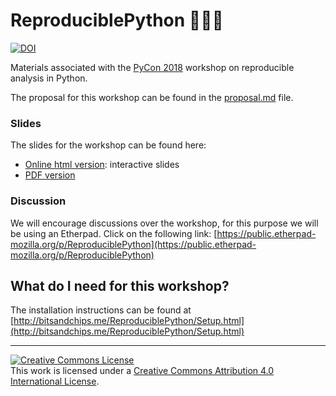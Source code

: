 # ReproduciblePython  🐍🐱‍👤

[![DOI](https://zenodo.org/badge/130230667.svg)](https://zenodo.org/badge/latestdoi/130230667)

Materials associated with the [PyCon 2018](https://us.pycon.org/2018/about/) workshop on reproducible analysis in Python.

The proposal for this workshop can be found in the [proposal.md](./proposal.md) file.

### Slides
The slides for the workshop can be found here:
- [Online html version](http://bitsandchips.me/Talks/PyCon.html): interactive slides
- [PDF version](http://doi.org/cn9t)

### Discussion

We will encourage discussions over the workshop, for this purpose we will be using an Etherpad. Click on the following link:  [https://public.etherpad-mozilla.org/p/ReproduciblePython](https://public.etherpad-mozilla.org/p/ReproduciblePython)

## What do I need for this workshop?
The installation instructions can be found at [http://bitsandchips.me/ReproduciblePython/Setup.html](http://bitsandchips.me/ReproduciblePython/Setup.html)


 ---
 <a rel="license" href="http://creativecommons.org/licenses/by/4.0/"><img alt="Creative Commons License" style="border-width:0" src="https://i.creativecommons.org/l/by/4.0/88x31.png" /></a><br />This work is licensed under a <a rel="license" href="http://creativecommons.org/licenses/by/4.0/">Creative Commons Attribution 4.0 International License</a>.
